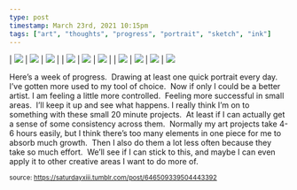 ```yaml
---
type: post
timestamp: March 23rd, 2021 10:15pm
tags: ["art", "thoughts", "progress", "portrait", "sketch", "ink"]
---
```


 | <img src="https://saturdayxiii.github.io/media/646509339504443392_1.jpg"/> | <img src="https://saturdayxiii.github.io/media/646509339504443392_2.jpg"/> | <img src="https://saturdayxiii.github.io/media/646509339504443392_3.jpg"/> | 
 | <img src="https://saturdayxiii.github.io/media/646509339504443392_4.jpg"/> | <img src="https://saturdayxiii.github.io/media/646509339504443392_5.jpg"/> | <img src="https://saturdayxiii.github.io/media/646509339504443392_6.jpg"/> | 
 | <img src="https://saturdayxiii.github.io/media/646509339504443392_7.jpg"/> | <img src="https://saturdayxiii.github.io/media/646509339504443392_8.jpg"/> | <img src="https://saturdayxiii.github.io/media/646509339504443392_9.jpg"/> | 
 <img src="https://saturdayxiii.github.io/media/646509339504443392_10.jpg"/>
        
Here’s a week of progress.  Drawing at least one quick portrait every day.  I’ve gotten more used to my tool of choice.  Now if only I could be a better artist.
I am feeling a little more controlled.  Feeling more successful in small areas.  I’ll keep it up and see what happens.
I really think I’m on to something with these small 20 minute projects.  At least if I can actually get a sense of some consistency across them.  Normally my art projects take 4-6 hours easily, but I think there’s too many elements in one piece for me to absorb much growth.  Then I also do them a lot less often because they take so much effort.  We’ll see if I can stick to this, and maybe I can even apply it to other creative areas I want to do more of.<br/>
 
      
      
  
<small>source: https://saturdayxiii.tumblr.com/post/646509339504443392</small>